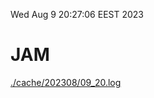 Wed Aug  9 20:27:06 EEST 2023
# JAM
<a href='./cache/202308/09_20.log'>./cache/202308/09_20.log</a>
